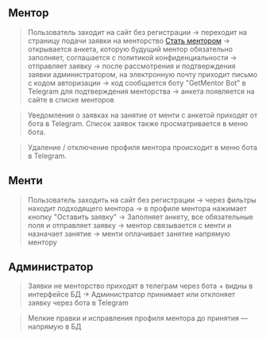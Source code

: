 ## Ментор
 
 > Пользователь заходит на сайт без регистрации → переходит на страницу подачи заявки на менторство [Стать ментором](https://getmentor.dev/bementor) → открывается анкета, которую будущий ментор обязательно заполняет, соглашается с политикой конфиденциальности → отправляет заявку → после рассмотрения и подтверждения заявки администратором, на электронную почту приходит письмо с кодом авторизации → код сообщается боту "GetMentor Bot" в Telegram для подтверждения менторства → анкета появляется на сайте в списке менторов
 
 > Уведомления о заявках на занятие от менти с анкетой приходят от бота в Telegram. Список заявок также просматривается в меню бота.

 > Удаление / отключение профиля ментора происходит в меню бота в Telegram.

## Менти

> Пользователь заходить на сайт без регистрации → через фильтры находит подходящего ментора → в профиле ментора нажимает кнопку "Оставить заявку" → Заполняет анкету, все обязательные поля и отправляет заявку → ментор связывается с менти и назначает занятие → менти оплачивает занятие напрямую ментору


## Администратор

> Заявки не менторство приходят в телеграм через бота + видны в интерфейсе БД → Администратор принимает или отклоняет заявку через бота в Telegram

> Мелкие правки и исправления профиля ментора до принятия — напрямую в БД
